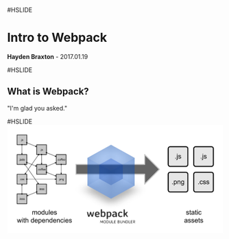 #HSLIDE

# Intro to Webpack

<span class="primary"><strong>Hayden Braxton</strong></span> - 2017.01.19

#HSLIDE
## What is Webpack?
"I'm glad you asked." <!-- .element: class="fragment" -->

#HSLIDE
![what-is-webpack](images/what-is-webpack.png)